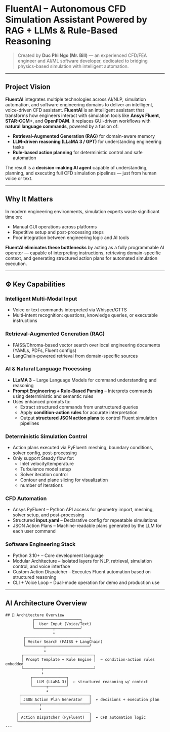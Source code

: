 # FluentAI – Autonomous CFD Simulation Assistant Powered by RAG + LLMs & Rule-Based Reasoning

> Created by **Duc Phi Ngo (Mr. Bill)** — an experienced CFD/FEA engineer and AI/ML software developer, dedicated to bridging physics-based simulation with intelligent automation.

---

## Project Vision
**FluentAI** integrates multiple technologies across AI/NLP, simulation automation, and software engineering domains to deliver an intelligent, voice-driven CFD assistant.
**FluentAI** is an intelligent assistant that transforms how engineers interact with simulation tools like **Ansys Fluent**, **STAR-CCM+**, and **OpenFOAM**. It replaces GUI-driven workflows with **natural language commands**, powered by a fusion of:

- **Retrieval-Augmented Generation (RAG)** for domain-aware memory
- **LLM-driven reasoning (LLaMA 3 / GPT)** for understanding engineering tasks
- **Rule-based action planning** for deterministic control and safe automation

The result is a **decision-making AI agent** capable of understanding, planning, and executing full CFD simulation pipelines — just from human voice or text.

---

## Why It Matters

In modern engineering environments, simulation experts waste significant time on:
- Manual GUI operations across platforms
- Repetitive setup and post-processing steps
- Poor integration between engineering logic and AI tools

**FluentAI eliminates these bottlenecks** by acting as a fully programmable AI operator — capable of interpreting instructions, retrieving domain-specific context, and generating structured action plans for automated simulation execution.

---

## ⚙️ Key Capabilities

### Intelligent Multi-Modal Input
- Voice or text commands interpreted via Whisper/GTTS
- Multi-intent recognition: questions, knowledge queries, or executable instructions

### Retrieval-Augmented Generation (RAG)
- FAISS/Chroma-based vector search over local engineering documents (YAMLs, PDFs, Fluent configs)
- LangChain-powered retrieval from domain-specific sources

### AI & Natural Language Processing
- **LLaMA 3** – Large Language Models for command understanding and reasoning
- **Prompt Engineering + Rule-Based Parsing** – Interprets commands using deterministic and semantic rules
- Uses enhanced prompts to:
  - Extract structured commands from unstructured queries
  - Apply **condition-action rules** for accurate interpretation
  - Output **structured JSON action plans** to control Fluent simulation pipelines

### Deterministic Simulation Control
- Action plans executed via PyFluent: meshing, boundary conditions, solver config, post-processing
- Only support Steady flow for:
  - Inlet velocity/temperature
  - Turbulence model setup
  - Solver iteration control
  - Contour and plane slicing for visualization
  - number of Iterations 

### CFD Automation
  - Ansys PyFluent – Python API access for geometry import, meshing, solver setup, and post-processing
  - Structured **input.yaml** – Declarative config for repeatable simulations
  - JSON Action Plans – Machine-readable plans generated by the LLM for each user command
### Software Engineering Stack
- Python 3.10+ – Core development language
- Modular Architecture – Isolated layers for NLP, retrieval, simulation control, and voice interface
- Custom Action Dispatcher – Executes Fluent automation based on structured reasoning
- CLI + Voice Loop – Dual-mode operation for demo and production use
---

## AI Architecture Overview

```text
## 📐 Architecture Overview
            ┌────────────────────┐
            │  User Input (Voice/Text)
            └────────┬───────────┘
                     ↓
        ┌────────────────────────────┐
        │ Vector Search (FAISS + LangChain)
        └────────┬───────────────────┘
                 ↓
       ┌───────────────────────────────┐
       │ Prompt Template + Rule Engine │  ← condition-action rules embedded
       └────────┬──────────────────────┘
                ↓
           ┌───────────────┐
           │  LLM (LLaMA 3)│  ← structured reasoning w/ context
           └──────┬────────┘
                  ↓
      ┌──────────────────────────────┐
      │ JSON Action Plan Generator   │  ← decisions + execution plan
      └────────┬─────────────────────┘
               ↓
     ┌───────────────────────────────┐
     │ Action Dispatcher (PyFluent)  │  ← CFD automation logic
     └───────────────────────────────┘
---